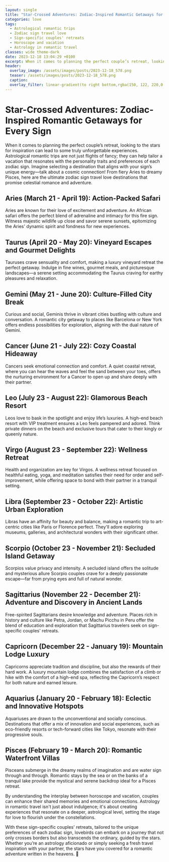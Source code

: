 ```yaml
---
layout: single
title: "Star-Crossed Adventures: Zodiac-Inspired Romantic Getaways for Every Sign"
categories: love
tags:
  - Astrological romantic trips
  - Zodiac sign travel love
  - Sign-specific couples' retreats
  - Horoscope and vacation
  - Astrology in romantic travel
classes: wide theme-dark
date: 2023-12-18 13:04:29 +0100
excerpt: When it comes to planning the perfect couple’s retreat, looking to the stars for inspiration can lead to some truly unforgettable experiences.
header:
  overlay_image: /assets/images/posts/2023-12-18_578.png
  teaser: /assets/images/posts/2023-12-18_578.png
  caption: 
  overlay_filter: linear-gradient(to right bottom,rgba(150, 122, 220,0.8), rgba(255,245,208,0.5))
---
```

# Star-Crossed Adventures: Zodiac-Inspired Romantic Getaways for Every Sign

When it comes to planning the perfect couple’s retreat, looking to the stars for inspiration can lead to some truly unforgettable experiences. Astrological romantic trips are not just flights of fancy; they can help tailor a vacation that resonates with the personality traits and preferences of each zodiac sign. Imagine selecting a destination that aligns with your sign’s unique energy—talk about a cosmic connection! From fiery Aries to dreamy Pisces, here are the ultimate zodiac sign travel love destinations that promise celestial romance and adventure.

## Aries (March 21 - April 19): Action-Packed Safari

Aries are known for their love of excitement and adventure. An African safari offers the perfect blend of adrenaline and intimacy for this fire sign. Witness majestic wildlife up close and savor serene sunsets, epitomizing the Aries' dynamic spirit and fondness for new experiences.

## Taurus (April 20 - May 20): Vineyard Escapes and Gourmet Delights

Tauruses crave sensuality and comfort, making a luxury vineyard retreat the perfect getaway. Indulge in fine wines, gourmet meals, and picturesque landscapes—a serene setting accommodating the Taurus craving for earthy pleasures and relaxation.

## Gemini (May 21 - June 20): Culture-Filled City Break

Curious and social, Geminis thrive in vibrant cities bustling with culture and conversation. A romantic city getaway to places like Barcelona or New York offers endless possibilities for exploration, aligning with the dual nature of Gemini.

## Cancer (June 21 - July 22): Cozy Coastal Hideaway

Cancers seek emotional connection and comfort. A quiet coastal retreat, where you can hear the waves and feel the sand between your toes, offers the nurturing environment for a Cancer to open up and share deeply with their partner.

## Leo (July 23 - August 22): Glamorous Beach Resort

Leos love to bask in the spotlight and enjoy life’s luxuries. A high-end beach resort with VIP treatment ensures a Leo feels pampered and adored. Think private dinners on the beach and exclusive tours that cater to their kingly or queenly nature.

## Virgo (August 23 - September 22): Wellness Retreat

Health and organization are key for Virgos. A wellness retreat focused on healthful eating, yoga, and meditation satisfies their need for order and self-improvement, while offering space to bond with their partner in a tranquil setting.

## Libra (September 23 - October 22): Artistic Urban Exploration

Libras have an affinity for beauty and balance, making a romantic trip to art-centric cities like Paris or Florence perfect. They'll adore exploring museums, galleries, and architectural wonders with their significant other.

## Scorpio (October 23 - November 21): Secluded Island Getaway

Scorpios value privacy and intensity. A secluded island offers the solitude and mysterious allure Scorpio couples crave for a deeply passionate escape—far from prying eyes and full of natural wonder.

## Sagittarius (November 22 - December 21): Adventure and Discovery in Ancient Lands

Free-spirited Sagittarians desire knowledge and adventure. Places rich in history and culture like Petra, Jordan, or Machu Picchu in Peru offer the blend of education and exploration that Sagittarius travelers seek on sign-specific couples' retreats.

## Capricorn (December 22 - January 19): Mountain Lodge Luxury

Capricorns appreciate tradition and discipline, but also the rewards of their hard work. A luxury mountain lodge combines the satisfaction of a climb or hike with the comfort of a high-end spa, reflecting the Capricorn’s respect for both nature and earned leisure.

## Aquarius (January 20 - February 18): Eclectic and Innovative Hotspots

Aquariuses are drawn to the unconventional and socially conscious. Destinations that offer a mix of innovation and social experiences, such as eco-friendly resorts or tech-forward cities like Tokyo, resonate with their progressive souls.

## Pisces (February 19 - March 20): Romantic Waterfront Villas

Pisceans submerge in the dreamy realms of imagination and are water sign through and through. Romantic stays by the sea or on the banks of a tranquil lake provide the mystical and serene backdrop ideal for a Pisces retreat.

By understanding the interplay between horoscope and vacation, couples can enhance their shared memories and emotional connections. Astrology in romantic travel isn't just about indulgence; it's about creating experiences that resonate on a deeper, astrological level, setting the stage for love to flourish under the constellations.

With these sign-specific couples' retreats, tailored to the unique preferences of each zodiac sign, lovebirds can embark on a journey that not only crosses borders but also transcends the ordinary, guided by the stars. Whether you’re an astrology aficionado or simply seeking a fresh travel inspiration with your partner, the stars have you covered for a romantic adventure written in the heavens. 🌟
